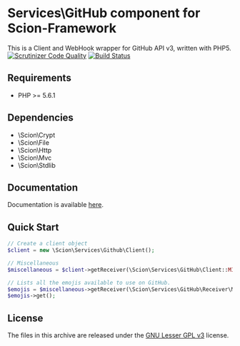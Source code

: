 # Services\GitHub component for Scion-Framework
This is a Client and WebHook wrapper for GitHub API v3, written with PHP5.
[![Scrutinizer Code Quality](https://scrutinizer-ci.com/g/emulienfou/GitHubAPI/badges/quality-score.png?b=master)](https://scrutinizer-ci.com/g/emulienfou/GitHubAPI/?branch=master)
[![Build Status](https://scrutinizer-ci.com/g/emulienfou/GitHubAPI/badges/build.png?b=master)](https://scrutinizer-ci.com/g/emulienfou/GitHubAPI/build-status/master)

## Requirements
* PHP >= 5.6.1

## Dependencies
* \Scion\Crypt
* \Scion\File
* \Scion\Http
* \Scion\Mvc
* \Scion\Stdlib

## Documentation
Documentation is available [here](https://github.com/Scion-Framework/scion-docs/blob/master/references/services/github.md).

## Quick Start
```php
// Create a client object
$client = new \Scion\Services\Github\Client();

// Miscellaneous
$miscellaneous = $client->getReceiver(\Scion\Services\GitHub\Client::MISCELLANEOUS);

// Lists all the emojis available to use on GitHub.
$emojis = $miscellaneous->getReceiver(\Scion\Services\GitHub\Receiver\Miscellaneous::EMOJIS);
$emojis->get();
```

## License
The files in this archive are released under the [GNU Lesser GPL v3](https://github.com/Scion-Framework/scion-core/blob/develop/LICENSE) license.
